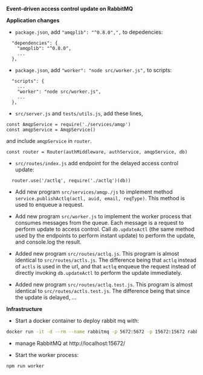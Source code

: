 **Event-driven access control update on RabbitMQ**

**Application changes**

- `package.json`, add `"amqplib": "^0.8.0",",` to depedencies:
```
  "dependencies": {
    "amqplib": "^0.8.0",
	...
  },
```

- `package.json`, add `"worker": "node src/worker.js",` to scripts:
```
  "scripts": {
    ...
    "worker": "node src/worker.js",
    ...
  },
```

- `src/server.js` and `tests/utils.js`, add these lines, 
```
const AmqpService = require('./services/amqp')
const amqpService = AmqpService()
```
and include `amqpService` in `router`.
```
const router = Router(authMiddleware, authService, amqpService, db)
```

- `src/routes/index.js` add endpoint for the delayed access control update: 
```
  router.use('/actlq', require('./actlq')(db))
```

- Add new program `src/services/amqp./js` to implement method `service.publishActlq(actl, auid, email, reqType)`.  This 
  method is used to enqueue a request.
  
- Add new program `src/worker.js` to implement the worker process that consumes messages from the queue.  Each message is a request
  to perform update to access control.  Call `db.updateActl` (the same method used by the endpoints to perform instant update) to 
  perform the update, and console.log the result.
  
- Added new program `src/routes/actlq.js`.  This program is almost identical to `src/routes/actls.js`.  The difference being that
  `actlq` instead of `actls` is used in the url, and that `actlq` enqueue the request instead of directly invoking `db.updateActl`
  to perform the update immediately.
  
- Added new program `src/routes/actlq.test.js`.  This program is almost identical to `src/routes/actls.test.js`.  The difference 
  being that since the update is delayed, ...


**Infrastructure**
- Start a docker container to deploy rabbit mq with:
```bash
docker run -it -d --rm --name rabbitmq -p 5672:5672 -p 15672:15672 rabbitmq:3-management
```
- manage RabbitMQ at http://localhost:15672/

- Start the worker process:
```bash
npm run worker
```


